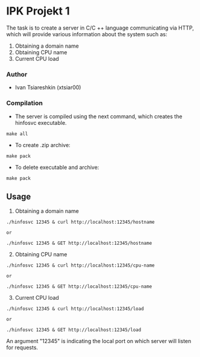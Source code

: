 # IPK Projekt 1

 The task is to create a server in C/C ++ language communicating via HTTP, which will provide various information about the system such as:

 1. Obtaining a domain name
 2. Obtaining CPU name
 3. Current CPU load

### Author

* Ivan Tsiareshkin (xtsiar00)

### Compilation

* The server is compiled using the next command, which creates the hinfosvc executable.

```
make all
```

* To create .zip archive:
```
make pack
```

* To delete executable and archive:
```
make pack
```

## Usage

1. Obtaining a domain name
```
./hinfosvc 12345 & curl http://localhost:12345/hostname

or

./hinfosvc 12345 & GET http://localhost:12345/hostname
```

 2. Obtaining CPU name
```
./hinfosvc 12345 & curl http://localhost:12345/cpu-name

or

./hinfosvc 12345 & GET http://localhost:12345/cpu-name
```

 3. Current CPU load
 ```
 ./hinfosvc 12345 & curl http://localhost:12345/load

 or

 ./hinfosvc 12345 & GET http://localhost:12345/load
 ```

 An argument "12345" is indicating the local port on which server will listen for requests.

